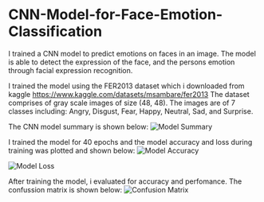 # CNN-Model-for-Face-Emotion-Classification
I trained a CNN model to predict emotions on faces in an image. The model is able to detect the expression of the face, and the persons emotion through facial expression recognition.

I trained the model using the FER2013 dataset which i downloaded from kaggle
https://www.kaggle.com/datasets/msambare/fer2013
The dataset comprises of gray scale images of size (48, 48). The images are of 7 classes including: Angry, Disgust, Fear, Happy, Neutral, Sad, and Surprise.

The CNN model summary is shown below:
![Model Summary](https://github.com/user-attachments/assets/03483f53-ef89-4c20-83b2-247fde943c2f)

I trained the model for 40 epochs and the model accuracy and loss during training was plotted and shown below:
![Model Accuracy](https://github.com/user-attachments/assets/a64eb58d-9492-4799-9db8-a590c1d14d23)

![Model Loss](https://github.com/user-attachments/assets/66ee02c8-f0b1-478a-a2f8-633403e5a164)

After training the model, i evaluated for accuracy and perfomance.
The confussion matrix is shown below:
![Confusion Matrix](https://github.com/user-attachments/assets/dd229625-790c-4cd8-ab4e-c1207f1543ff)



